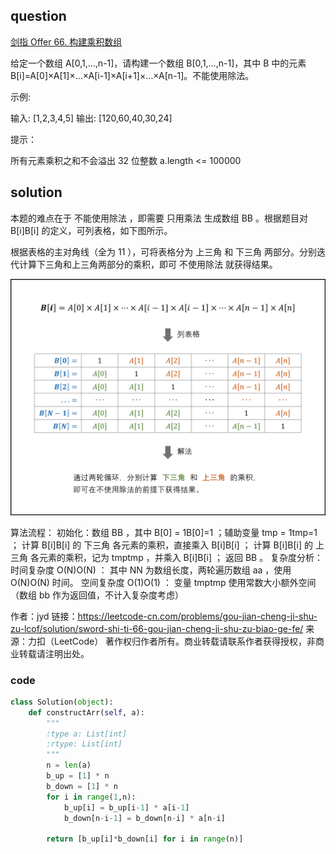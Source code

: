 ## question
[剑指 Offer 66. 构建乘积数组](https://leetcode-cn.com/problems/gou-jian-cheng-ji-shu-zu-lcof/)

给定一个数组 A[0,1,…,n-1]，请构建一个数组 B[0,1,…,n-1]，其中 B 中的元素 B[i]=A[0]×A[1]×…×A[i-1]×A[i+1]×…×A[n-1]。不能使用除法。

 

示例:

输入: [1,2,3,4,5]
输出: [120,60,40,30,24]
 

提示：

所有元素乘积之和不会溢出 32 位整数
a.length <= 100000
## solution
本题的难点在于 不能使用除法 ，即需要 只用乘法 生成数组 BB 。根据题目对 B[i]B[i] 的定义，可列表格，如下图所示。

根据表格的主对角线（全为 11 ），可将表格分为 上三角 和 下三角 两部分。分别迭代计算下三角和上三角两部分的乘积，即可 不使用除法 就获得结果。

![](./sword66-Picture1.png)

算法流程：
初始化：数组 BB ，其中 B[0] = 1B[0]=1 ；辅助变量 tmp = 1tmp=1 ；
计算 B[i]B[i] 的 下三角 各元素的乘积，直接乘入 B[i]B[i] ；
计算 B[i]B[i] 的 上三角 各元素的乘积，记为 tmptmp ，并乘入 B[i]B[i] ；
返回 BB 。
复杂度分析：
时间复杂度 O(N)O(N) ： 其中 NN 为数组长度，两轮遍历数组 aa ，使用 O(N)O(N) 时间。
空间复杂度 O(1)O(1) ： 变量 tmptmp 使用常数大小额外空间（数组 bb 作为返回值，不计入复杂度考虑）

作者：jyd
链接：https://leetcode-cn.com/problems/gou-jian-cheng-ji-shu-zu-lcof/solution/sword-shi-ti-66-gou-jian-cheng-ji-shu-zu-biao-ge-fe/
来源：力扣（LeetCode）
著作权归作者所有。商业转载请联系作者获得授权，非商业转载请注明出处。
### code 

```py
class Solution(object):
    def constructArr(self, a):
        """
        :type a: List[int]
        :rtype: List[int]
        """
        n = len(a)
        b_up = [1] * n
        b_down = [1] * n
        for i in range(1,n):
            b_up[i] = b_up[i-1] * a[i-1]
            b_down[n-i-1] = b_down[n-i] * a[n-i]

        return [b_up[i]*b_down[i] for i in range(n)]
```


